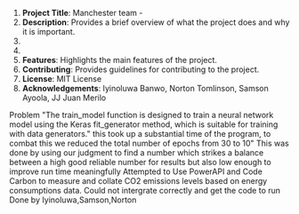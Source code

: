 
1. **Project Title**: Manchester team - 
2. **Description**: Provides a brief overview of what the project does and why it is important.
3.
4.
7. **Features**: Highlights the main features of the project.
8. **Contributing**: Provides guidelines for contributing to the project.
9. **License**: MIT License
10. **Acknowledgements**: Iyinoluwa Banwo, Norton Tomlinson, Samson Ayoola, JJ Juan Merilo


Problem 
"The train_model function is designed to train a neural network model using the Keras fit_generator method, which is suitable for training with data generators."
this took up a substantial time of the program, to combat this we reduced the total number of epochs from 30 to 10"
This was done by using our judgment to find a number which strikes a balance between a high good reliable number for results but also low enough to improve run time meaningfully
Attempted to Use PowerAPI and Code Carbon to measure and collate CO2 emissions levels based on energy consumptions data. Could not intergrate correctly and get the code to run
Done by Iyinoluwa,Samson,Norton
